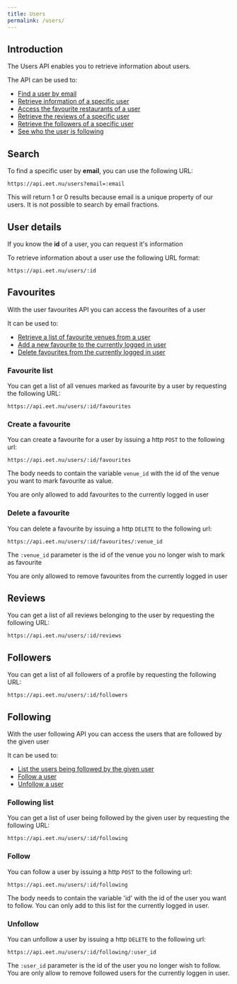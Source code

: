 ```yaml
---
title: Users
permalink: /users/
---
```


## Introduction

The Users API enables you to retrieve information about users.

The API can be used to:

 * [Find a user by email](#search)
 * [Retrieve information of a specific user](#user-details)
 * [Access the favourite restaurants of a user](#favourites)
 * [Retrieve the reviews of a specific user](#reviews)
 * [Retrieve the followers of a specific user](#followers)
 * [See who the user is following](#following)

## Search

To find a specific user by **email**, you can use the following URL:

    https://api.eet.nu/users?email=:email
  
This will return 1 or 0 results because email is a unique property of our users. It is not possible to search by email fractions.

## User details

If you know the **id** of a user, you can request it's information

To retrieve information about a user use the following URL format:

    https://api.eet.nu/users/:id

## Favourites

With the user favourites API you can access the favourites of a user

It can be used to:

 * [Retrieve a list of favourite venues from a user](#favourites-list)
 * [Add a new favourite to the currently logged in user](#create-a-favourite)
 * [Delete favourites from the currently logged in user](#delete-a-favourite)

### Favourite list

You can get a list of all venues marked as favourite by a user by requesting the following URL:

    https://api.eet.nu/users/:id/favourites

### Create a favourite

You can create a favourite for a user by issuing a http `POST` to the following url:

    https://api.eet.nu/users/:id/favourites

The body needs to contain the variable `venue_id` with the id of the venue you want to mark favourite as value.

You are only allowed to add favourites to the currently logged in user

### Delete a favourite

You can delete a favourite by issuing a http `DELETE` to the following url:

    https://api.eet.nu/users/:id/favourites/:venue_id
    
The `:venue_id` parameter is the id of the venue you no longer wish to mark as favourite

You are only allowed to remove favourites from the currently logged in user

## Reviews

You can get a list of all reviews belonging to the user by requesting the following URL:

    https://api.eet.nu/users/:id/reviews
    
## Followers

You can get a list of all followers of a profile by requesting the following URL:

    https://api.eet.nu/users/:id/followers

## Following

With the user following API you can access the users that are followed by the given user

It can be used to:

 * [List the users being followed by the given user](#following-list)
 * [Follow a user](#follow)
 * [Unfollow a user](#unfollow)

### Following list

You can get a list of user being followed by the given user by requesting the following URL:

    https://api.eet.nu/users/:id/following

### Follow

You can follow a user by issuing a http `POST` to the following url:

    https://api.eet.nu/users/:id/following
  
The body needs to contain the variable 'id' with the id of the user you want to follow. You can only add to this list for the currently logged in user.
    

### Unfollow

You can unfollow a user by issuing a http `DELETE` to the following url:

    https://api.eet.nu/users/:id/following/:user_id
    
The `:user_id` parameter is the id of the user you no longer wish to follow. You are only allow to remove followed users for the currently loggen in user.
